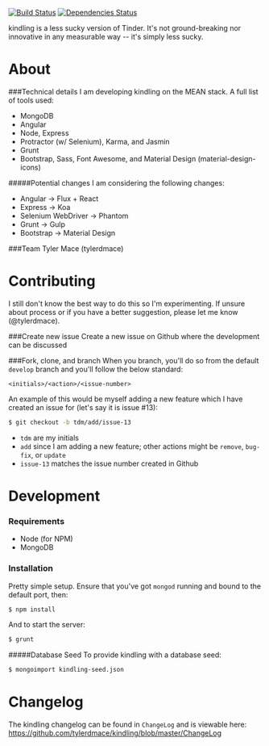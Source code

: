 [![Build Status](https://travis-ci.org/tylerdmace/kindling.svg)](https://travis-ci.org/tylerdmace/kindling)
[![Dependencies Status](https://david-dm.org/tylerdmace/kindling.png)](https://david-dm.org/tylerdmace/kindling)

kindling is a less sucky version of Tinder. It's not ground-breaking nor innovative in any measurable way -- it's simply less sucky.

# About
###Technical details
I am developing kindling on the MEAN stack. A full list of tools used:
* MongoDB
* Angular
* Node, Express
* Protractor (w/ Selenium), Karma, and Jasmin
* Grunt
* Bootstrap, Sass, Font Awesome, and Material Design (material-design-icons)

#####Potential changes
I am considering the following changes:
* Angular -> Flux + React
* Express -> Koa
* Selenium WebDriver -> Phantom
* Grunt -> Gulp
* Bootstrap -> Material Design

###Team
Tyler Mace (tylerdmace)

# Contributing
I still don't know the best way to do this so I'm experimenting. If unsure about process or if you have a better suggestion, please let me know (@tylerdmace).

###Create new issue
Create a new issue on Github where the development can be discussed

###Fork, clone, and branch
When you branch, you'll do so from the default `develop` branch and you'll follow the below standard:

`<initials>/<action>/<issue-number>`

An example of this would be myself adding a new feature which I have created an issue for (let's say it is issue #13):

```Bash
$ git checkout -b tdm/add/issue-13
```

* `tdm` are my initials
* `add` since I am adding a new feature; other actions might be `remove`, `bug-fix`, or `update`
* `issue-13` matches the issue number created in Github

# Development
### Requirements
* Node (for NPM)
* MongoDB

### Installation
Pretty simple setup. Ensure that you've got `mongod` running and bound to the default port, then:

```Bash
$ npm install
```
And to start the server:

```Bash
$ grunt
```
#####Database Seed
To provide kindling with a database seed:

```Bash
$ mongoimport kindling-seed.json
```
# Changelog
The kindling changelog can be found in `ChangeLog` and is viewable here: https://github.com/tylerdmace/kindling/blob/master/ChangeLog
